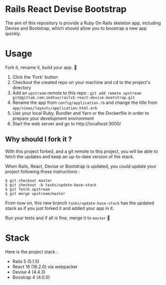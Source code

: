 # Rails React Devise Bootstrap

The aim of this repository is provide a Ruby On Rails skeleton app, including
Devise and Bootstrap, which should allow you to boostrap a new app quickly.

# Usage

Fork it, rename it, build your app. 💪

1. Click the 'Fork' button
2. Checkout the created repo on your machine and cd to the project's directory
3. Add an `upstream` remote to this repo : `git add remote upstream git@gitlab.com:zedtux/rails5-react-devise-bootstrap.git`
4. Rename the app from `config/application.rb` and change the title
   from `app/views/layouts/application.html.erb`
5. Use your local Ruby, Bundler and Yarn or the Dockerfile in order to prepare
   your development environment
6. Start the web server and go to http://localhost:3000/

## Why should I fork it ?

With this project forked, and a git remote to this project, you will be able to
fetch the updates and keep an up-to-date version of the stack.

When Rails, React, Devise or Bootstrap is updated, you could update your project
following those instructions :

```
$ git checkout master
$ git checkout -b tasks/update-base-stack
$ git fetch upstream
$ git merge upstream/master
```

From now on, this new branch `tasks/update-base-stack` has the updated stack as
if you just forked it and added your app in it.

Run your tests and if all is fine, merge it to `master` 🎉

# Stack

Here is the project stack :

 * Rails 5 (5.1.5)
 * React 16 (16.2.0) via webpacker
 * Devise 4 (4.4.3)
 * Boostrap 4 (4.0.0)
